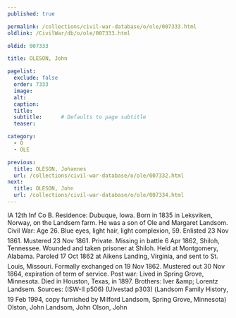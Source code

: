 ```yaml
---
published: true

permalink: /collections/civil-war-database/o/ole/007333.html
oldlink: /CivilWar/db/o/ole/007333.html

oldid: 007333

title: OLESON, John

pagelist:
  exclude: false
  order: 7333
  image: 
  alt:
  caption:
  title:
  subtitle:      # Defaults to page subtitle
  teaser:

category: 
  - O 
  - OLE

previous:
  title: OLESON, Johannes
  url: /collections/civil-war-database/o/ole/007332.html  
next:
  title: OLESON, John
  url: /collections/civil-war-database/o/ole/007334.html   
---
```

IA 12th Inf Co B. Residence: Dubuque, Iowa. Born in 1835 in Leksviken, Norway, on the Landsem farm. He was a son of Ole and Margaret Landsom. Civil War: Age 26. Blue eyes, light hair, light complexion, 5&#146;9&#148;. Enlisted 23 Nov 1861. Mustered 23 Nov 1861. Private. Missing in battle 6 Apr 1862, Shiloh, Tennessee. Wounded and taken prisoner at Shiloh. Held at Montgomery, Alabama. Paroled 17 Oct 1862 at Aiken&#146;s Landing, Virginia, and sent to St. Louis, Missouri. Formally exchanged on 19 Nov 1862. Mustered out 30 Nov 1864, expiration of term of service. Post war: Lived in Spring Grove, Minnesota. Died in Houston, Texas, in 1897. Brothers: Iver &amp;amp; Lorentz Landsem. Sources: (ISW-II p506) (Ulvestad p303) (&#147;Landsom Family History&#148;, 19 Feb 1994, copy furnished by Milford Landsom, Spring Grove, Minnesota) &#147;Olston, John&#148; &#147;Landsom, John&#148; &#147;Olson, John&#148;